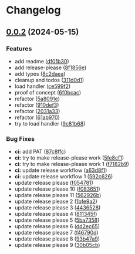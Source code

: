 # Changelog

## [0.0.2](https://github.com/infodusha/next-rsc-error-handler/compare/root-v0.0.1...root-v0.0.2) (2024-05-15)


### Features

* add readme ([df01b30](https://github.com/infodusha/next-rsc-error-handler/commit/df01b309f015a564dca318820dcb6294fc42a07c))
* add release-please ([8f1856e](https://github.com/infodusha/next-rsc-error-handler/commit/8f1856eed974626b7d5a3dc7f52f5dd10627aec8))
* add types ([8c2daea](https://github.com/infodusha/next-rsc-error-handler/commit/8c2daeafbe551ab3c0131e090087f6eaaebb060b))
* cleanup and todos ([311d0d1](https://github.com/infodusha/next-rsc-error-handler/commit/311d0d14bba0b88c120fb4da2b0f2e0ef0c82030))
* load handler ([ce599f2](https://github.com/infodusha/next-rsc-error-handler/commit/ce599f2f3f73da9bbe8418e226c73b719919be14))
* proof of concept ([6f0bcac](https://github.com/infodusha/next-rsc-error-handler/commit/6f0bcac4298e1ed79d283c65208a899314ae90fe))
* refactor ([5a8091e](https://github.com/infodusha/next-rsc-error-handler/commit/5a8091e22d752f164484d1ccee375c40dd97afe4))
* refactor ([910def3](https://github.com/infodusha/next-rsc-error-handler/commit/910def35e01b8b633ccec0f909bbfa35021586b3))
* refactor ([2031a33](https://github.com/infodusha/next-rsc-error-handler/commit/2031a33345b3de1ef5f65d534f8e77ae430d54ee))
* refactor ([61ab970](https://github.com/infodusha/next-rsc-error-handler/commit/61ab97062343a49cd93aaf6c4f728743b0f83997))
* try to load handler ([9c81b68](https://github.com/infodusha/next-rsc-error-handler/commit/9c81b689a3400d84349e4ca895580af9cef5ddf6))


### Bug Fixes

* **ci:** add PAT ([87c8ffc](https://github.com/infodusha/next-rsc-error-handler/commit/87c8ffc162517d77bbbcf340966e08a0d3ad9fc5))
* **ci:** try to make release-please work ([5fe8cf1](https://github.com/infodusha/next-rsc-error-handler/commit/5fe8cf14934d3526bcd6eb12787de9a13c1b64b5))
* **ci:** try to make release-please work 1 ([f7182b9](https://github.com/infodusha/next-rsc-error-handler/commit/f7182b91f2e07497377f6ae02c85bd9b843cb380))
* **ci:** update release workflow ([a63d8f1](https://github.com/infodusha/next-rsc-error-handler/commit/a63d8f1389af83d7a7655661588d971f26b6a1fb))
* **ci:** update release workflow 1 ([592c626](https://github.com/infodusha/next-rsc-error-handler/commit/592c626b542aa755d97b0ac2f271dc359dd688b8))
* update release please ([f054781](https://github.com/infodusha/next-rsc-error-handler/commit/f054781a43bc85bb36bc8cf81385aaa8a93520c1))
* update release please 10 ([f083651](https://github.com/infodusha/next-rsc-error-handler/commit/f083651190898b3b67e6fcb38e38dbd73f27c5af))
* update release please 11 ([562926b](https://github.com/infodusha/next-rsc-error-handler/commit/562926b07c6eabdd6390e9f7869f366f149a6b72))
* update release please 2 ([1bfe9a2](https://github.com/infodusha/next-rsc-error-handler/commit/1bfe9a2932cf68c1a4abeb371f8416b48aedbbc1))
* update release please 3 ([4436528](https://github.com/infodusha/next-rsc-error-handler/commit/4436528c885120a7090bc168605256fa43a28b09))
* update release please 4 ([811345f](https://github.com/infodusha/next-rsc-error-handler/commit/811345fd27614ccc75e2e6746666c4995827babd))
* update release please 5 ([5ba7358](https://github.com/infodusha/next-rsc-error-handler/commit/5ba7358fc2ca8109a046f64182a64de81fb98d8a))
* update release please 6 ([dd2ec65](https://github.com/infodusha/next-rsc-error-handler/commit/dd2ec65decf13d1df31f1911d1edee5612496e6c))
* update release please 7 ([f46790d](https://github.com/infodusha/next-rsc-error-handler/commit/f46790d489180026d5730b737f3d370076cb1b59))
* update release please 8 ([93b47a9](https://github.com/infodusha/next-rsc-error-handler/commit/93b47a9b8bb62dc71ef9b9761f59eb155a4f98f9))
* update release please 9 ([30b05cb](https://github.com/infodusha/next-rsc-error-handler/commit/30b05cb837082487be8b807313912c1e0d3b978e))
